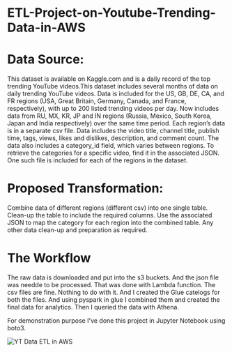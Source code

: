 # ETL-Project-on-Youtube-Trending-Data-in-AWS

# Data Source:

This dataset is available on Kaggle.com and is a daily record of the top trending YouTube videos.This dataset includes several months of data on daily trending YouTube videos. Data is included for the US, GB, DE, CA, and FR regions (USA, Great Britain, Germany, Canada, and France, respectively), with up to 200 listed trending videos per day. Now includes data from RU, MX, KR, JP and IN regions (Russia, Mexico, South Korea, Japan and India respectively) over the same time period. Each region’s data is in a separate csv file. Data includes the video title, channel title, publish time, tags, views, likes and dislikes, description, and comment count. The data also includes a category_id field, which varies between regions. To retrieve the categories for a specific video, find it in the associated JSON. One such file is included for each of the regions in the dataset.

# Proposed Transformation:

Combine data of different regions (different csv) into one single table. Clean-up the table to include the required columns. Use the associated JSON to map the category for each region into the combined table. Any other data clean-up and preparation as required.

# The Workflow

The raw data is downloaded and put into the s3 buckets. And the json file was needde to be processed. That was done with Lambda function. The csv files are fine. Nothing to do with it. And I created the Glue catelogs for both the files. And using pyspark in glue I combined them and created the final data for analytics. Then I queried the data with Athena.

For demonstration purpose I've done this project in Jupyter Notebook using boto3.

![YT Data ETL in AWS](https://user-images.githubusercontent.com/104122875/210777920-8d563418-3eca-4b3a-b118-554497d9a41b.jpeg)
